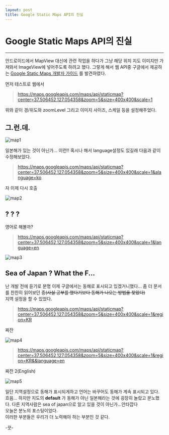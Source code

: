 ```yaml
---
layout: post
title: Google Static Maps API의 진실
---
```


# Google Static Maps API의 진실

---

안드로이드에서 MapView 대신에 관련 작업을 하다가 그냥 해당 위치 지도 이미지만 가져와서 ImageView에 넣어주도록 하려고 했다. 그렇게 해서 웹 API중 구글에서 제공하는 [Google Static Maps 개발자 가이드](https://developers.google.com/maps/documentation/static-maps/intro?hl=ko) 를 발견하였다.  

먼저 테스트로 웹에서  

> https://maps.googleapis.com/maps/api/staticmap?center=37.506452,127.054358&zoom=5&size=400x400&scale=1  

위와 같이 경/위도와 zoomLevel 그리고 이미지 사이즈, 스케일 등을 설정해주었다.  

## 그.런.데.  

![map1](https://yands11.github.io/assets/images/map1.png)  

일본해가 있는 것이 아닌가... 이런!! 혹시나 해서 language설정도 있길래 다음과 같이 수정해보았다.  

> https://maps.googleapis.com/maps/api/staticmap?center=37.506452,127.054358&zoom=5&size=400x400&scale=1&alanguage=ko  

자 이제 다시 호출

![map2](https://yands11.github.io/assets/images/map2.png)  

## ? ? ?  

영어로 해볼까?  

> https://maps.googleapis.com/maps/api/staticmap?center=37.506452,127.054358&zoom=5&size=400x400&scale=1&language=en

![map3](https://yands11.github.io/assets/images/map3.png)  

## Sea of Japan ? What the F...  

난 개발 전에 듣기로 분명 이제 구글에서는 동해로 표시되고 있겠거니했다... 좀 더 문서를 찬찬히 읽어보던 중~~(사실 공부를 했다기보다 동해가 나오는 방법을 찾았다)~~  
지역 설정을 할 수 있었다.

> https://maps.googleapis.com/maps/api/staticmap?center=37.506452,127.054358&zoom=5&size=400x400&scale=1&region=KR  

짜잔  

![map4](https://yands11.github.io/assets/images/map4.png)  

> https://maps.googleapis.com/maps/api/staticmap?center=37.506452,127.054358&zoom=5&size=400x400&scale=1&region=KR&&language=en  

짜잔 2(English)

![map5](https://yands11.github.io/assets/images/map5.png)  

일단 지역설정으로 동해가 표시되게하고 언어는 바꾸어도 동해가 계속 표시되고 있다.  
흐음... 하지만 지도의 **default** 가 동해가 아닌 일본해라는 것에 굉장히 놀랐고 분노했다. 다른 지역사람은 sea of japan으로 알고 있을 것이 아닌가...안타깝다  
오늘은 분노의 포스팅이었다.  
이러한 부분들은 우리가 더 노력해야 하는 부분인 것 같다.  

-끗-
